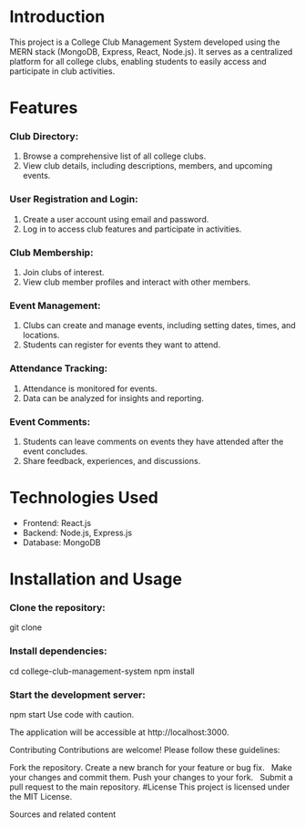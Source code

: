 # Introduction
This project is a College Club Management System developed using the MERN stack (MongoDB, Express, React, Node.js). It serves as a centralized platform for all college clubs, enabling students to easily access and participate in club activities.

# Features
### Club Directory:

  1. Browse a comprehensive list of all college clubs.
  2. View club details, including descriptions, members, and upcoming events.
### User Registration and Login:

  1. Create a user account using email and password.
  2. Log in to access club features and participate in activities.
### Club Membership:

  1. Join clubs of interest.
  2. View club member profiles and interact with other members.
### Event Management:

  1. Clubs can create and manage events, including setting dates, times, and locations.
  2. Students can register for events they want to attend.
### Attendance Tracking:

  1. Attendance is monitored for events.
  2. Data can be analyzed for insights and reporting.
### Event Comments:

  1. Students can leave comments on events they have attended after the event concludes.
  2. Share feedback, experiences, and discussions.
# Technologies Used
- Frontend: React.js
- Backend: Node.js, Express.js
- Database: MongoDB
# Installation and Usage
### Clone the repository:

git clone <repository-url>

### Install dependencies:

cd college-club-management-system
npm install

### Start the development server:

npm start
Use code with caution.

The application will be accessible at http://localhost:3000.

Contributing
Contributions are welcome! Please follow these guidelines:

Fork the repository.
Create a new branch for your feature or bug fix.   
Make your changes and commit them.
Push your changes to your fork.   
Submit a pull request to the main repository.
#License
This project is licensed under the MIT License.   


Sources and related content
